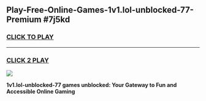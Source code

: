 
## Play-Free-Online-Games-1v1.lol-unblocked-77-Premium #7j5kd
<h3>
<a href="https://premium.freeplayer.one?title=1v1.lol-unblocked-77&ref=8M">CLICK TO PLAY</a></h3>
<hr>

<h3>
<a href="https://premium.freeplayer.one?title=1v1.lol-unblocked-77&ref=8M">CLICK 2 PLAY</a>
  
</h3>

<a href="https://premium.freeplayer.one?title=1v1.lol-unblocked-77&ref=8M"><img src="https://clearcache.store/games.png"></a>


**1v1.lol-unblocked-77 games unblocked: Your Gateway to Fun and Accessible Online Gaming**
